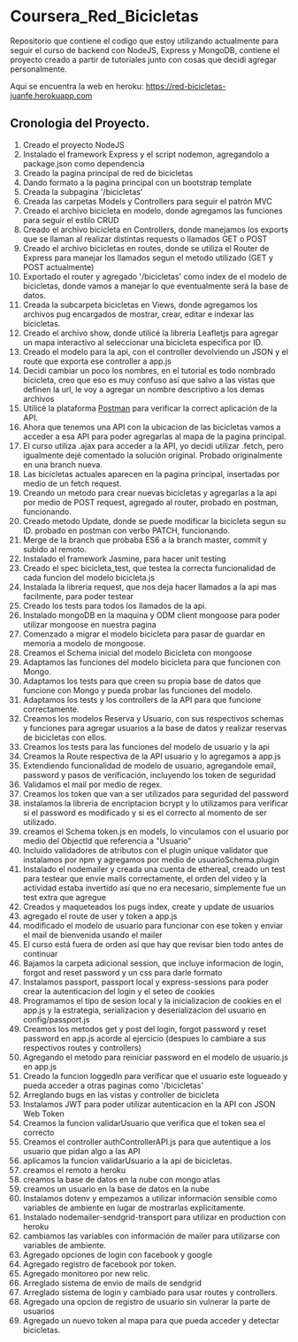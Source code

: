 # Coursera_Red_Bicicletas

Repositorio que contiene el codigo que estoy utilizando actualmente para seguir el curso de backend con NodeJS, Express y MongoDB, contiene el proyecto creado a partir de tutoriales junto con cosas que decidi agregar personalmente.

Aqui se encuentra la web en heroku:
https://red-bicicletas-juanfe.herokuapp.com

## Cronologia del Proyecto.

1. Creado el proyecto NodeJS
2. Instalado el framework Express y el script nodemon, agregandolo a package.json como dependencia
3. Creado la pagina principal de red de bicicletas
4. Dando formato a la pagina principal con un bootstrap template
5. Creada la subpagina '/bicicletas'
6. Creada las carpetas Models y Controllers para seguir el patrón MVC
7. Creado el archivo bicicleta en modelo, donde agregamos las funciones para seguir el estilo CRUD
8. Creado el archivo bicicleta en Controllers, donde manejamos los exports que se llaman al realizar distintas requests o llamados GET o POST
9. Creado el archivo bicicletas en routes, donde se utiliza el Router de Express para manejar los llamados segun el metodo utilizado (GET y POST actualmente)
10. Exportado el router y agregado '/bicicletas' como index de el modelo de bicicletas, donde vamos a manejar lo que eventualmente será la base de datos.
11. Creada la subcarpeta bicicletas en Views, donde agregamos los archivos pug encargados de mostrar, crear, editar e indexar las bicicletas.
12. Creado el archivo show, donde utilicé la libreria Leafletjs para agregar un mapa interactivo al seleccionar una bicicleta especifica por ID.
13. Creado el modelo para la api, con el controller devolviendo un JSON y el route que exporta ese controller a app.js
14. Decidi cambiar un poco los nombres, en el tutorial es todo nombrado bicicleta, creo que eso es muy confuso así que salvo a las vistas que definen la url, le voy a agregar un nombre descriptivo a los demas archivos
15. Utilicé la plataforma [Postman](https://www.postman.com/) para verificar la correct aplicación de la API.
16. Ahora que tenemos una API con la ubicacion de las bicicletas vamos a acceder a esa API para poder agregarlas al mapa de la pagina principal.
17. El curso utiliza .ajax para acceder a la API, yo decidi utilizar .fetch, pero igualmente dejé comentado la solución original. Probado originalmente en una branch nueva.
18. Las bicicletas actuales aparecen en la pagina principal, insertadas por medio de un fetch request.
19. Creando un metodo para crear nuevas bicicletas y agregarlas a la api por medio de POST request, agregado al router, probado en postman, funcionando.
20. Creado metodo Update, donde se puede modificar la bicicleta segun su ID. probado en postman con verbo PATCH, funcionando.
21. Merge de la branch que probaba ES6 a la branch master, commit y subido al remoto.
22. Instalado el framework Jasmine, para hacer unit testing
23. Creado el spec bicicleta_test, que testea la correcta funcionalidad de cada funcion del modelo bicicleta.js
24. Instalada la libreria request, que nos deja hacer llamados a la api mas facilmente, para poder testear
25. Creado los tests para todos los llamados de la api.
26. Instalado mongoDB en la maquina y ODM client mongoose para poder utilizar mongoose en nuestra pagina
27. Comenzado a migrar el modelo bicicleta para pasar de guardar en memoria a modelo de mongoose.
28. Creamos el Schema inicial del modelo Bicicleta con mongoose
29. Adaptamos las funciones del modelo bicicleta para que funcionen con Mongo.
30. Adaptamos los tests para que creen su propia base de datos que funcione con Mongo y pueda probar las funciones del modelo.
31. Adaptamos los tests y los controllers de la API  para que funcione correctamente.
32. Creamos los modelos Reserva y Usuario, con sus respectivos schemas y funciones para agregar usuarios a la base de datos y realizar reservas de bicicletas con ellos.
33. Creamos los tests para las funciones del modelo de usuario y la api
34. Creamos la Route respectiva de la API usuario y lo agregamos a app.js
35. Extendiendo funcionalidad de modelo de usuario, agregandole email, password y pasos de verificación, incluyendo los token de seguridad
36. Validamos el mail por medio de regex.
37. Creamos los token que van a ser utilizados para seguridad del password
38. instalamos la libreria de encriptacion bcrypt y lo utilizamos para verificar si el password es modificado y si es el correcto al momento de ser utilizado.
39. creamos el Schema token.js en models, lo vinculamos con el usuario por medio del ObjectId que referencia a "Usuario"
40. Incluido validadores de atributos con el plugin unique validator que instalamos por npm y agregamos por medio de usuarioSchema.plugin
41. Instalado el nodemailer y creada una cuenta de ethereal, creado un test para testear que envie mails correctamente, el orden del video y la actividad estaba invertido así que no era necesario, simplemente fue un test extra que agregue
42. Creados y maqueteados los pugs index, create y update de usuarios
43. agregado el route de user y token a app.js
44. modificado el modelo de usuario para funcionar con ese token y enviar el mail de bienvenida usando el mailer
45. El curso está fuera de orden así que hay que revisar bien todo antes de continuar
46. Bajamos la carpeta adicional session, que incluye informacion de login, forgot and reset password y un css para darle formato
47. Instalamos passport, passport local y express-sessions para poder crear la autenticacion del login y el seteo de cookies
48. Programamos el tipo de sesion local y la inicializacion de cookies en el app.js y la estrategia, serializacion y deserializacion del usuario en config/passport.js
49. Creamos los metodos get y post del login, forgot password y reset password en app.js acorde al ejercicio (despues lo cambiare a sus respectivos routes y controllers)
50. Agregando el metodo para reiniciar password en el modelo de usuario.js en app.js
51. Creado la funcion loggedIn para verificar que el usuario este logueado y pueda acceder a otras paginas como '/bicicletas'
52. Arreglando bugs en las vistas y controller de bicicleta
53. Instalamos JWT para poder utilizar autenticacion en la API con JSON Web Token
54. Creamos la funcion validarUsuario que verifica que el token sea el correcto
55. Creamos el controller authControllerAPI.js para que autentique a los usuario que pidan algo a las API
56. aplicamos la funcion validarUsuario a la api de bicicletas.
57. creamos el remoto a heroku
58. creamos la base de datos en la nube con mongo atlas
59. creamos un usuario en la base de datos en la nube
60. Instalamos dotenv y empezamos a utilizar información sensible como variables de ambiente en lugar de mostrarlas explicitamente.
61. Instalado nodemailer-sendgrid-transport para utilizar en production con heroku
62. cambiamos las variables con información de mailer para utilizarse con variables de ambiente.
63. Agregado opciones de login con facebook y google
64. Agregado registro de facebook por token.
65. Agregado monitoreo por new relic.
66. Arreglado sistema de envio de mails de sendgrid
67. Arreglado sistema de login y cambiado para usar routes y controllers.
68. Agregado una opcion de registro de usuario sin vulnerar la parte de usuarios
69. Agregado un nuevo token al mapa para que pueda acceder y detectar bicicletas.